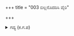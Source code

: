 +++
title = "003 ಬಿಲ್ಲನೊದರಿಸಿ ವೈರಿ"

+++

<details><summary>ಗದ್ಯ (ಕ.ಗ.ಪ) </summary>

3. ಬಿಲ್ಲನ್ನು ಹೆದೆ ಏರಿಸುವುದರ ಮೂಲಕ ಶತ್ರು ಸೈನಿಕರಿಗೆ ಭೀತಿಯನ್ನುಂಟು ಮಾಡಿದನು. ಬರಸಿಡಿಲಿನಂತೆ ಬೀಸಿ ಹೋದ ದ್ರೋಣನ ರಭಸದ ಬಾಣವು ಯಾರನ್ನು ತಾಗುವುದೋ ಯಾರು ಬಲ್ಲರು ? ಕುದುರೆಯ ಗೊರಸಿನ ಘಲ್-ಘಲ್ ಎಂಬ ಧ್ವನಿಗೆ ಹಾಗೂ ಅವುಗಳ ಅತಿಶಯದ ಹೇಷಾರವದ ಶತ್ರುವಿನ ಎದೆ ಝಲ್ಲೆನಲು, ಸೇನೆಯ ಉದ್ದಗಲಕ್ಕೂ ಬಾಣಗಳು ಕವಿದವು.
</details>
